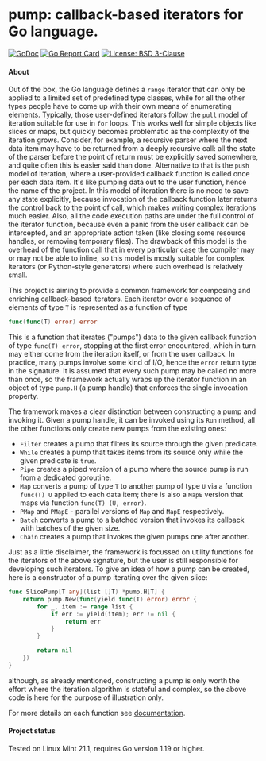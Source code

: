 # pump: callback-based iterators for Go language.

[![GoDoc](https://godoc.org/github.com/maxim2266/pump?status.svg)](https://godoc.org/github.com/maxim2266/pump)
[![Go Report Card](https://goreportcard.com/badge/github.com/maxim2266/pump)](https://goreportcard.com/report/github.com/maxim2266/pump)
[![License: BSD 3-Clause](https://img.shields.io/badge/License-BSD_3--Clause-yellow.svg)](https://opensource.org/licenses/BSD-3-Clause)

#### About
Out of the box, the Go language defines a `range` iterator that can only be applied to a limited
set of predefined type classes, while for all the other types people have to come up with their
own means of enumerating elements.  Typically, those user-defined iterators follow the `pull`
model of iteration suitable for use in `for` loops. This works well for simple objects like slices
or maps, but quickly becomes problematic as the complexity of the iteration grows. Consider,
for example, a recursive parser where the next data item may have to be returned from a deeply
recursive call: all the state of the parser before the point of return must be explicitly
saved somewhere, and quite often this is easier said than done. Alternative to that is the
`push` model of iteration, where a user-provided callback function is called once per each
data item. It's like pumping data out to the user function, hence the name of the project.
In this model of iteration there is no need to save any state explicitly, because invocation of
the callback function later returns the control back to the point of call, which makes writing
complex iterations much easier.  Also, all the code execution paths are under the full control
of the iterator function, because even a panic from the user callback can be intercepted, and
an appropriate action taken (like closing some resource handles, or removing temporary files).
The drawback of this model is the overhead of the function call that in every particular case
the compiler may or may not be able to inline, so this model is mostly suitable for complex
iterators (or Python-style generators) where such overhead is relatively small.

This project is aiming to provide a common framework for composing and enriching callback-based
iterators. Each iterator over a sequence of elements of type `T` is represented as a function of
type
```Go
func(func(T) error) error
```
This is a function that iterates ("pumps") data to the given callback function of type `func(T) error`,
stopping at the first error encountered, which in turn may either come from the iteration
itself, or from the user callback. In practice, many pumps involve some kind of I/O, hence the
`error` return type in the signature. It is assumed that every such pump may be called no more
than once, so the framework actually wraps up the iterator function in an object of type
`pump.H` (a pump handle) that enforces the single invocation property.

The framework makes a clear distinction between constructing a pump and invoking it. Given a
pump handle, it can be invoked using its `Run` method, all the other functions only
create new pumps from the existing ones:
* `Filter` creates a pump that filters its source through the given predicate.
* `While` creates a pump that takes items from its source only while the given predicate is `true`.
* `Pipe` creates a piped version of a pump where the source pump is run from a dedicated goroutine.
* `Map` converts a pump of type `T` to another pump of type `U` via a function `func(T) U` applied
	to each data item; there is also a `MapE` version that maps via function `func(T) (U, error)`.
* `PMap` and `PMapE` - parallel versions of `Map` and `MapE` respectively.
* `Batch` converts a pump to a batched version that invokes its callback with batches
	of the given size.
* `Chain` creates a pump that invokes the given pumps one after another.

Just as a little disclaimer, the framework is focussed on utility functions for the iterators
of the above signature, but the user is still responsible for developing such iterators.
To give an idea of how a pump can be created, here is a constructor of a pump iterating over
the given slice:
```Go
func SlicePump[T any](list []T) *pump.H[T] {
    return pump.New(func(yield func(T) error) error {
        for _, item := range list {
            if err := yield(item); err != nil {
                return err
            }
        }

        return nil
    })
}
```
although, as already mentioned, constructing a pump is only worth the effort where the iteration
algorithm is stateful and complex, so the above code is here for the purpose of illustration only.

For more details on each function see [documentation](https://godoc.org/github.com/maxim2266/pump).

#### Project status
Tested on Linux Mint 21.1, requires Go version 1.19 or higher.
